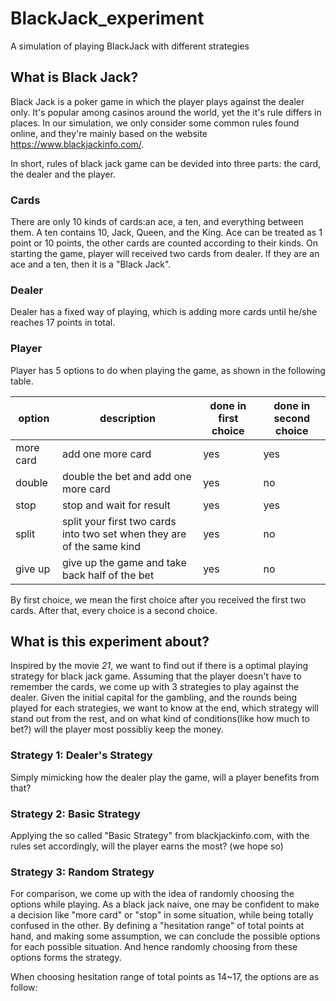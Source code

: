 # BlackJack_experiment
A simulation of playing BlackJack with different strategies

## What is Black Jack?

Black Jack is a poker game in which the player plays against the dealer only. It's popular among casinos around the world, yet the it's rule differs in places.
In our simulation, we only consider some common rules found online, and they're mainly based on the website https://www.blackjackinfo.com/.

In short, rules of black jack game can be devided into three parts: the card, the dealer and the player.

### Cards
There are only 10 kinds of cards:an ace, a ten, and everything between them. A ten contains 10, Jack, Queen, and the King.
Ace can be treated as 1 point or 10 points, the other cards are counted according to their kinds.
On starting the game, player will received two cards from dealer. If they are an ace and a ten, then it is a "Black Jack".

### Dealer
Dealer has a fixed way of playing, which is adding more cards until he/she reaches 17 points in total.

### Player
Player has 5 options to do when playing the game, as shown in the following table.

|option|description|done in first choice| done in second choice|
| --- | --- | --- | --- |
|more card| add one more card| yes| yes|
|double| double the bet and add one more card| yes| no|
|stop| stop and wait for result| yes| yes|
|split| split your first two cards into two set when they are of the same kind| yes| no|
|give up| give up the game and take back half of the bet| yes|no|

By first choice, we mean the first choice after you received the first two cards. After that, every choice is a second choice.

## What is this experiment about?

Inspired by the movie *21*, we want to find out if there is a optimal playing strategy for black jack game. 
Assuming that the player doesn't have to remember the cards, we come up with 3 strategies to play against the dealer.
Given the initial capital for the gambling, and the rounds being played for each strategies,
we want to know at the end, which strategy will stand out from the rest, and on what kind of conditions(like how much to bet?) will the player most
possibliy keep the money.

### Strategy 1: Dealer's Strategy

Simply mimicking how the dealer play the game, will a player benefits from that?

### Strategy 2: Basic Strategy

Applying the so called "Basic Strategy" from blackjackinfo.com, with the rules set accordingly, will the player earns the most? (we hope so)

### Strategy 3: Random Strategy

For comparison, we come up with the idea of randomly choosing the options while playing. As a black jack naive, one may be confident
to make a decision like "more card" or "stop" in some situation, while being totally confused in the other. By defining a "hesitation range"
of total points at hand, and making some assumption, we can conclude the possible options for each possible situation. And hence randomly
choosing from these options forms the strategy.

When choosing hesitation range of total points as 14~17, the options are as follow:
